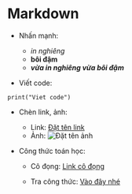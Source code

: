 # Markdown 

+ Nhấn mạnh:
    - *in nghiêng*
    - **bôi đậm**
    - ***vừa in nghiêng vừa bôi đậm***

+ Viết code:
```
print("Viet code")
```

+ Chèn link, ảnh:
    - Link: [Đặt tên link](github.com)
    - Ảnh: ![Đặt tên ảnh](/path/images)

+ Công thức toán học: 
    - Cô đọng: [Link cô đọng](https://nerophung.github.io/2019/06/05/mathjax#hi%E1%BB%87n-th%E1%BB%89-c%C3%B4ng-th%E1%BB%A9c-theo-d%C3%B2ng)

    - Tra công thức: [Vào đây nhé](https://katex.org/docs/supported.html)
